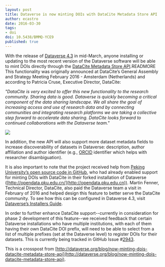 ```yaml
---
layout: post
title: Dataverse is now minting DOIs with DataCite Metadata Store API
author: ecastro
date: 2016-03-30
tags:
- doi
doi: 10.5438/BMMQ-YCE9
published: true
---
```

With the release of [Dataverse 4.3](https://github.com/IQSS/dataverse/releases/tag/v4.3) in mid-March, anyone installing or updating to the most recent version of the Dataverse software will be able to mint DOIs directly through the [DataCite Metadata Store API](https://mds.datacite.org/static/apidoc).READMORE This functionality was originally announced at DataCite’s General Assembly and Strategy Meeting February 2016 - Amsterdam (Netherlands) and according to Patricia Cruse, Executive Director, DataCite:

_"DataCite is very excited to offer this new functionality to the research community. Sharing data is good. Dataverse is quickly becoming a critical component of the data sharing landscape. We all share the goal of increasing access and use of research data and by connecting communities and integrating research platforms we are taking a collective step forward to accelerate data sharing. DataCite looks forward to continued collaborations with the Dataverse team."_

![](/images/2016/03/dataverse.png)

In addition, the new API will also support more dataset metadata fields to increase discoverability of datasets in Dataverse: description, author affiliation and author identifier (e.g., [ORCID](http://orcid.org) identifier which helps with researcher disambiguation).

It is also important to note that the project received help from [Peking University’s open source code in GitHub](https://github.com/pengchengluo/Peking-University-Open-Research-Data-Platform), who had already enabled support for minting DOIs with DataCite in their forked installation of Dataverse ([http://opendata.pku.edu.cn/](http://opendata.pku.edu.cn)). Martin Fenner, Technical Director, DataCite, also paid the Dataverse team a visit in February of 2016 and helped design this feature to better serve the DataCite community. To see how this can be configured in Dataverse 4.3, visit [Dataverse’s Installers Guide](http://guides.dataverse.org/en/latest/installation/config.html?highlight=datacite).

In order to further enhance DataCite support--currently in consideration for phase 2 development of this feature--we received feedback that certain Dataverse installations who have multiple institutions, with each of them having their own DataCite DOI prefix, will need to be able to select from a list of multiple prefixes (set at the Dataverse level) to register DOIs for their datasets. This is currently being tracked in GitHub Issue #[2943](https://github.com/IQSS/dataverse/issues/2943).

This is a crosspost from [http://dataverse.org/blog/now-minting-dois-datacite-metadata-store-api](http://dataverse.org/blog/now-minting-dois-datacite-metadata-store-api).

